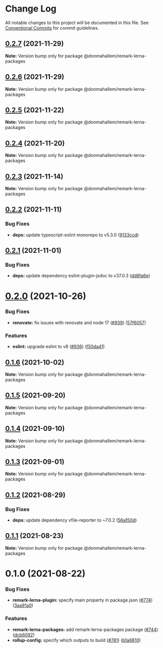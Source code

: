 # Change Log

All notable changes to this project will be documented in this file.
See [Conventional Commits](https://conventionalcommits.org) for commit guidelines.

## [0.2.7](https://github.com/donmahallem/js-libs/compare/@donmahallem/remark-lerna-packages@0.2.6...@donmahallem/remark-lerna-packages@0.2.7) (2021-11-29)

**Note:** Version bump only for package @donmahallem/remark-lerna-packages





## [0.2.6](https://github.com/donmahallem/js-libs/compare/@donmahallem/remark-lerna-packages@0.2.5...@donmahallem/remark-lerna-packages@0.2.6) (2021-11-29)

**Note:** Version bump only for package @donmahallem/remark-lerna-packages





## [0.2.5](https://github.com/donmahallem/js-libs/compare/@donmahallem/remark-lerna-packages@0.2.4...@donmahallem/remark-lerna-packages@0.2.5) (2021-11-22)

**Note:** Version bump only for package @donmahallem/remark-lerna-packages





## [0.2.4](https://github.com/donmahallem/js-libs/compare/@donmahallem/remark-lerna-packages@0.2.3...@donmahallem/remark-lerna-packages@0.2.4) (2021-11-20)

**Note:** Version bump only for package @donmahallem/remark-lerna-packages





## [0.2.3](https://github.com/donmahallem/js-libs/compare/@donmahallem/remark-lerna-packages@0.2.2...@donmahallem/remark-lerna-packages@0.2.3) (2021-11-14)

**Note:** Version bump only for package @donmahallem/remark-lerna-packages





## [0.2.2](https://github.com/donmahallem/js-libs/compare/@donmahallem/remark-lerna-packages@0.2.1...@donmahallem/remark-lerna-packages@0.2.2) (2021-11-11)


### Bug Fixes

* **deps:** update typescript-eslint monorepo to v5.3.0 ([9133ccd](https://github.com/donmahallem/js-libs/commit/9133ccd0e089a93be0ddfac41cd8c3ccf4172130))





## [0.2.1](https://github.com/donmahallem/js-libs/compare/@donmahallem/remark-lerna-packages@0.2.0...@donmahallem/remark-lerna-packages@0.2.1) (2021-11-01)


### Bug Fixes

* **deps:** update dependency eslint-plugin-jsdoc to v37.0.3 ([dd8fa6e](https://github.com/donmahallem/js-libs/commit/dd8fa6e3dc463891aaaaa3be8647cc785f46c282))





# [0.2.0](https://github.com/donmahallem/js-libs/compare/@donmahallem/remark-lerna-packages@0.1.6...@donmahallem/remark-lerna-packages@0.2.0) (2021-10-26)


### Bug Fixes

* **renovate:** fix issues with renovate and node 17 ([#939](https://github.com/donmahallem/js-libs/issues/939)) ([57f6057](https://github.com/donmahallem/js-libs/commit/57f6057542b9b7f8d70a544a37fe36bf98c859dc))


### Features

* **eslint:** upgrade eslint to v8 ([#936](https://github.com/donmahallem/js-libs/issues/936)) ([f50da41](https://github.com/donmahallem/js-libs/commit/f50da417e4a616fdc7f0969f7eeef29d7d517d49))





## [0.1.6](https://github.com/donmahallem/js-libs/compare/@donmahallem/remark-lerna-packages@0.1.5...@donmahallem/remark-lerna-packages@0.1.6) (2021-10-02)

**Note:** Version bump only for package @donmahallem/remark-lerna-packages





## [0.1.5](https://github.com/donmahallem/js-libs/compare/@donmahallem/remark-lerna-packages@0.1.4...@donmahallem/remark-lerna-packages@0.1.5) (2021-09-20)

**Note:** Version bump only for package @donmahallem/remark-lerna-packages





## [0.1.4](https://github.com/donmahallem/js-libs/compare/@donmahallem/remark-lerna-packages@0.1.3...@donmahallem/remark-lerna-packages@0.1.4) (2021-09-10)

**Note:** Version bump only for package @donmahallem/remark-lerna-packages





## [0.1.3](https://github.com/donmahallem/js-libs/compare/@donmahallem/remark-lerna-packages@0.1.2...@donmahallem/remark-lerna-packages@0.1.3) (2021-09-01)

**Note:** Version bump only for package @donmahallem/remark-lerna-packages





## [0.1.2](https://github.com/donmahallem/js-libs/compare/@donmahallem/remark-lerna-packages@0.1.1...@donmahallem/remark-lerna-packages@0.1.2) (2021-08-29)


### Bug Fixes

* **deps:** update dependency vfile-reporter to ~7.0.2 ([56a150d](https://github.com/donmahallem/js-libs/commit/56a150db5020a5e44e5c0f78ce0ef11d2a0f6d90))





## [0.1.1](https://github.com/donmahallem/js-libs/compare/@donmahallem/remark-lerna-packages@0.1.0...@donmahallem/remark-lerna-packages@0.1.1) (2021-08-23)

**Note:** Version bump only for package @donmahallem/remark-lerna-packages





# 0.1.0 (2021-08-22)


### Bug Fixes

* **remark-lerna-plugin:** specify main property in package.json ([#774](https://github.com/donmahallem/js-libs/issues/774)) ([3aa91a0](https://github.com/donmahallem/js-libs/commit/3aa91a0cf578b22ef793ba084a8a4bdab1649a55))


### Features

* **remark-lerna-packages:** add remark-lerna-packages package ([#744](https://github.com/donmahallem/js-libs/issues/744)) ([dcb6092](https://github.com/donmahallem/js-libs/commit/dcb6092c939ed5524d3f5191dda38004d4b89868))
* **rollup-config:** specify which outputs to build ([#781](https://github.com/donmahallem/js-libs/issues/781)) ([b1a6810](https://github.com/donmahallem/js-libs/commit/b1a68103fe94150022ba71c552528c8a88b7a7c1))
